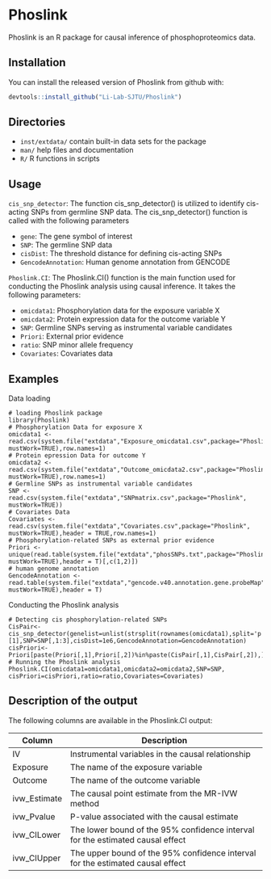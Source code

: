 
# Phoslink

<!-- badges: start -->
<!-- badges: end -->

Phoslink is an R package for causal inference of phosphoproteomics data.

## Installation

You can install the released version of Phoslink from github with:

``` r
devtools::install_github("Li-Lab-SJTU/Phoslink")
```

## Directories

-  `inst/extdata/` contain built-in data sets for the package
-  `man/`  help files and documentation
-  `R/`    R functions in scripts

## Usage
 `cis_snp_detector`:  The function cis_snp_detector() is utilized to identify cis-acting SNPs from germline SNP data. The cis_snp_detector() function is called with the following parameters
 -  `gene`: The gene symbol of interest
 -  `SNP`: The germline SNP data
 -  `cisDist`: The threshold distance for defining cis-acting SNPs
 -  `GencodeAnnotation`: Human genome annotation from GENCODE
   
 `Phoslink.CI`:  The Phoslink.CI() function is the main function used for conducting the Phoslink analysis using causal inference. It takes the following parameters:
-  `omicdata1`: Phosphorylation data for the exposure variable X
-  `omicdata2`: Protein expression data for the outcome variable Y
-  `SNP`: Germline SNPs serving as instrumental variable candidates
-  `Priori`: External prior evidence
-  `ratio`: SNP minor allele frequency
-  `Covariates`: Covariates data


## Examples
Data loading

```{r example}
# loading Phoslink package
library(Phoslink)
# Phosphorylation Data for exposure X
omicdata1 <- read.csv(system.file("extdata","Exposure_omicdata1.csv",package="Phoslink", mustWork=TRUE),row.names=1)
# Protein epression Data for outcome Y
omicdata2 <- read.csv(system.file("extdata","Outcome_omicdata2.csv",package="Phoslink", mustWork=TRUE),row.names=1)
# Germline SNPs as instrumental variable candidates
SNP <- read.csv(system.file("extdata","SNPmatrix.csv",package="Phoslink", mustWork=TRUE))
# Covariates Data
Covariates <- read.csv(system.file("extdata","Covariates.csv",package="Phoslink", mustWork=TRUE),header = TRUE,row.names=1)
# Phosphorylation-related SNPs as external prior evidence
Priori <- unique(read.table(system.file("extdata","phosSNPs.txt",package="Phoslink", mustWork=TRUE),header = T)[,c(1,2)])
# human genome annotation
GencodeAnnotation <- read.table(system.file("extdata","gencode.v40.annotation.gene.probeMap",package="Phoslink", mustWork=TRUE),header = T)
```
Conducting the Phoslink analysis
```{r example}
# Detecting cis phosphorylation-related SNPs
CisPair<-cis_snp_detector(genelist=unlist(strsplit(rownames(omicdata1),split='p'))[1],SNP=SNP[,1:3],cisDist=1e6,GencodeAnnotation=GencodeAnnotation)
cisPriori<-Priori[paste(Priori[,1],Priori[,2])%in%paste(CisPair[,1],CisPair[,2]),]
# Running the Phoslink analysis
Phoslink.CI(omicdata1=omicdata1,omicdata2=omicdata2,SNP=SNP, cisPriori=cisPriori,ratio=ratio,Covariates=Covariates)
```

## Description of the output

The following columns are available in the Phoslink.CI output:

| Column | Description |
| ------------- | ------------- |
| IV | Instrumental variables in the causal relationship |
| Exposure | The name of the exposure variable |
| Outcome | The name of the outcome variable |
| ivw_Estimate | The causal point estimate from the MR-IVW method |
| ivw_Pvalue | P-value associated with the causal estimate |
| ivw_CILower | The lower bound of the 95% confidence interval for the estimated causal effect |
| ivw_CIUpper | The upper bound of the 95% confidence interval for the estimated causal effect |


